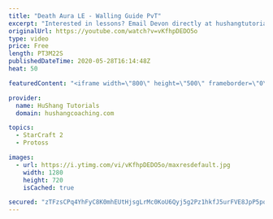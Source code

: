 ```yaml
---
title: "Death Aura LE - Walling Guide PvT"
excerpt: "Interested in lessons? Email Devon directly at hushangtutorials@outlook.com ------------------------------------------------------------------------------------------------------- Want to support HuShang Tutorials directly? Patreon is a website where you can contribute a monthly donation that will help"
originalUrl: https://youtube.com/watch?v=vKfhpDEDO5o
type: video
price: Free
length: PT3M22S
publishedDateTime: 2020-05-28T16:14:48Z
heat: 50

featuredContent: "<iframe width=\"800\" height=\"500\" frameborder=\"0\" src=\"https://www.youtube.com/embed/vKfhpDEDO5o\" allow=\"accelerometer; autoplay; encrypted-media; gyroscope; picture-in-picture\" allowfullscreen></iframe>"

provider:
  name: HuShang Tutorials
  domain: hushangcoaching.com

topics:
  - StarCraft 2
  - Protoss

images:
  - url: https://i.ytimg.com/vi/vKfhpDEDO5o/maxresdefault.jpg
    width: 1280
    height: 720
    isCached: true

secured: "zTFzsCPq4YhFyC8K0mhEUtHjsgLrMc0KoU6Qyj5g2Pz1hkfJ5urFVE8JpP5pqciS5RhbVwGxCMzxUlzzabPB+bTbepr29valDO/9TGKcsv7quRQoTC71PR3ey1R/OuJEd3XHEHS6wPt9YHa/WF1Qqf8YESvBAsS46nDPawOFEG2jigWpBOrMv2tCivIaGl55SspqL0x9Jg42jAH9kDuxkVpEYUf5kp6WhVEO1qFPJixu19YxCT/9GDS/8hvdKVefFaWLOG2yXH99yQyctM1MmhHmk2J5yBD+zYl4J0Vw4cqvYkoZisHMbq48fEUwVWhzqi1VsLDMeLSGHHwKjWKzKmmiH8yxej0dgyq25hFikfq15e7Cl7XOlFMA7aRMmx89CPgc1SFxLe1mu9wLfCI0/ibPSyFklSCbsBeD9J6g5Q4=;AphXurMaPirjXM67WM6AmQ=="
---
```


